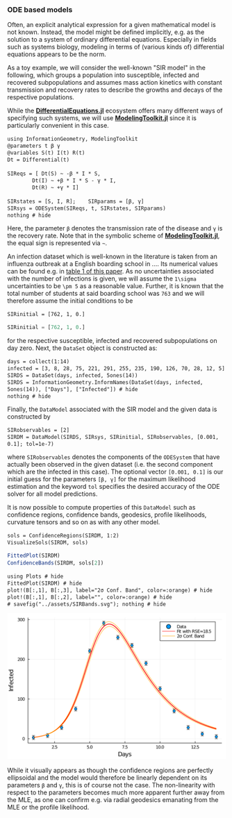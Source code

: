 
### ODE based models

Often, an explicit analytical expression for a given mathematical model is not known. Instead, the model might be defined implicitly, e.g. as the solution to a system of ordinary differential equations. Especially in fields such as systems biology, modeling in terms of (various kinds of) differential equations appears to be the norm.

As a toy example, we will consider the well-known "SIR model" in the following, which groups a population into susceptible, infected and recovered subpopulations and assumes mass action kinetics with constant transmission and recovery rates to describe the growths and decays of the respective populations.

While the [**DifferentialEquations.jl**](https://github.com/SciML/DifferentialEquations.jl) ecosystem offers many different ways of specifying such systems, we will use [**ModelingToolkit.jl**](https://github.com/SciML/ModelingToolkit.jl) since it is particularly convenient in this case.
```@example 2
using InformationGeometry, ModelingToolkit
@parameters t β γ
@variables S(t) I(t) R(t)
Dt = Differential(t)

SIReqs = [ Dt(S) ~ -β * I * S,
        Dt(I) ~ +β * I * S - γ * I,
        Dt(R) ~ +γ * I]

SIRstates = [S, I, R];    SIRparams = [β, γ]
SIRsys = ODESystem(SIReqs, t, SIRstates, SIRparams)
nothing # hide
```
Here, the parameter `β` denotes the transmission rate of the disease and `γ` is the recovery rate. Note that in the symbolic scheme of [**ModelingToolkit.jl**](https://github.com/SciML/ModelingToolkit.jl), the equal sign is represented via `~`.

An infection dataset which is well-known in the literature is taken from an influenza outbreak at a English boarding school in .... Its numerical values can be found e.g. in [table 1 of this paper](https://www.researchgate.net/publication/336701551_On_parameter_estimation_approaches_for_predicting_disease_transmission_through_optimization_deep_learning_and_statistical_inference_methods). As no uncertainties associated with the number of infections is given, we will assume the ``1\sigma`` uncertainties to be ``\pm 5`` as a reasonable value. Further, it is known that the total number of students at said boarding school was ``763`` and we will therefore assume the initial conditions to be
```@setup 2
SIRinitial = [762, 1, 0.]
```
```julia
SIRinitial = [762, 1, 0.]
```
for the respective susceptible, infected and recovered subpopulations on day zero. Next, the `DataSet` object is constructed as:
```@example 2
days = collect(1:14)
infected = [3, 8, 28, 75, 221, 291, 255, 235, 190, 126, 70, 28, 12, 5]
SIRDS = DataSet(days, infected, 5ones(14))
SIRDS = InformationGeometry.InformNames(DataSet(days, infected, 5ones(14)), ["Days"], ["Infected"]) # hide
nothing # hide
```

Finally, the `DataModel` associated with the SIR model and the given data is constructed by
```@example 2
SIRobservables = [2]
SIRDM = DataModel(SIRDS, SIRsys, SIRinitial, SIRobservables, [0.001, 0.1]; tol=1e-7)
```
where `SIRobservables` denotes the components of the `ODESystem` that have actually been observed in the given dataset (i.e. the second component which are the infected in this case). The optional vector `[0.001, 0.1]` is our initial guess for the parameters `[β, γ]` for the maximum likelihood estimation and the keyword `tol` specifies the desired accuracy of the ODE solver for all model predictions.

It is now possible to compute properties of this `DataModel` such as confidence regions, confidence bands, geodesics, profile likelihoods, curvature tensors and so on as with any other model.
```@example 2
sols = ConfidenceRegions(SIRDM, 1:2)
VisualizeSols(SIRDM, sols)
```
```julia
FittedPlot(SIRDM)
ConfidenceBands(SIRDM, sols[2])
```
```@setup 2
using Plots # hide
FittedPlot(SIRDM) # hide
plot!(B[:,1], B[:,3], label="2σ Conf. Band", color=:orange) # hide
plot!(B[:,1], B[:,2], label="", color=:orange) # hide
# savefig("../assets/SIRBands.svg"); nothing # hide
```
![](https://raw.githubusercontent.com/RafaelArutjunjan/InformationGeometry.jl/master/docs/assets/SIRBands.svg)

While it visually appears as though the confidence regions are perfectly ellipsoidal and the model would therefore be linearly dependent on its parameters `β` and `γ`, this is of course not the case. The non-linearity with respect to the parameters becomes much more apparent further away from the MLE, as one can confirm e.g. via radial geodesics emanating from the MLE or the profile likelihood.
